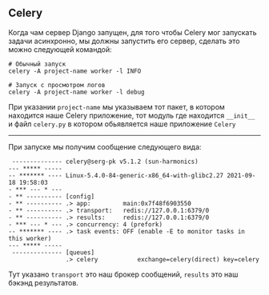 Celery
---
Когда чам сервер Django запущен, для того чтобы Celery мог 
запускать задачи асинхронно, мы должны запустить его сервер,
сделать это можно следующей командой:

    # Обычный запуск
    celery -A project-name worker -l INFO

    # Запуск с просмотром логов
    celery -A project-name worker -l debug

При указании `project-name` мы указываем тот пакет, в котором 
находится наше Celery приложение, тот модуль где находится
`__init__` и файл `celery.py` в котором обьявляется наше 
приложение `Celery`

---

При запуске мы получим сообщение следующего вида:

```
 -------------- celery@serg-pk v5.1.2 (sun-harmonics)
--- ***** ----- 
-- ******* ---- Linux-5.4.0-84-generic-x86_64-with-glibc2.27 2021-09-18 19:58:03
- *** --- * --- 
- ** ---------- [config]
- ** ---------- .> app:         main:0x7f48f6903550
- ** ---------- .> transport:   redis://127.0.0.1:6379/0
- ** ---------- .> results:     redis://127.0.0.1:6379/0
- *** --- * --- .> concurrency: 4 (prefork)
-- ******* ---- .> task events: OFF (enable -E to monitor tasks in this worker)
--- ***** ----- 
 -------------- [queues]
                .> celery           exchange=celery(direct) key=celery
```
Тут указано `transport` это наш брокер сообщений, `results` это
наш бэкэнд результатов.

